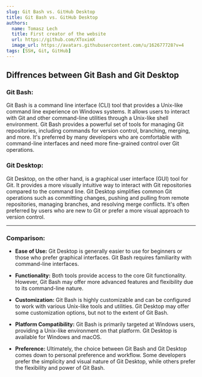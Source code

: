 ```yaml
---
slug: Git Bash vs. GitHub Desktop
title: Git Bash vs. GitHub Desktop
authors:
  name: Tomasz Lech
  title: First creator of the website
  url: https://github.com/XToximX
  image_url: https://avatars.githubusercontent.com/u/162677728?v=4
tags: [SSH, Git, GitHub]
---
```


## Diffrences between **Git Bash** and **Git Desktop**

### Git Bash:

Git Bash is a command line interface (CLI) tool that provides a Unix-like command line experience on Windows systems.
It allows users to interact with Git and other command-line utilities through a Unix-like shell environment.
Git Bash provides a powerful set of tools for managing Git repositories, including commands for version control, branching, merging, and more.
It's preferred by many developers who are comfortable with command-line interfaces and need more fine-grained control over Git operations.

### Git Desktop:

Git Desktop, on the other hand, is a graphical user interface (GUI) tool for Git.
It provides a more visually intuitive way to interact with Git repositories compared to the command line.
Git Desktop simplifies common Git operations such as committing changes, pushing and pulling from remote repositories, managing branches, and resolving merge conflicts.
It's often preferred by users who are new to Git or prefer a more visual approach to version control.

---

### Comparison:

 - **Ease of Use:** Git Desktop is generally easier to use for beginners or those who prefer graphical interfaces. Git Bash requires familiarity with command-line interfaces.

 - **Functionality:** Both tools provide access to the core Git functionality. However, Git Bash may offer more advanced features and flexibility due to its command-line nature.

 - **Customization:** Git Bash is highly customizable and can be configured to work with various Unix-like tools and utilities. Git Desktop may offer some customization options, but not to the extent of Git Bash.

 - **Platform Compatibility:** Git Bash is primarily targeted at Windows users, providing a Unix-like environment on that platform. Git Desktop is available for Windows and macOS.

 - **Preference:** Ultimately, the choice between Git Bash and Git Desktop comes down to personal preference and workflow. Some developers prefer the simplicity and visual nature of Git Desktop, while others prefer the flexibility and power of Git Bash.